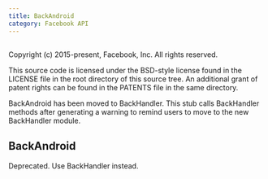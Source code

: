 ```yaml
---
title: BackAndroid
category: Facebook API
---
```

<!-- Generated by documentation.js. Update this documentation by updating the source code. -->

## 

Copyright (c) 2015-present, Facebook, Inc.
All rights reserved.

This source code is licensed under the BSD-style license found in the
LICENSE file in the root directory of this source tree. An additional grant
of patent rights can be found in the PATENTS file in the same directory.

BackAndroid has been moved to BackHandler.  This stub calls BackHandler methods
after generating a warning to remind users to move to the new BackHandler module.

## BackAndroid

Deprecated.  Use BackHandler instead.

